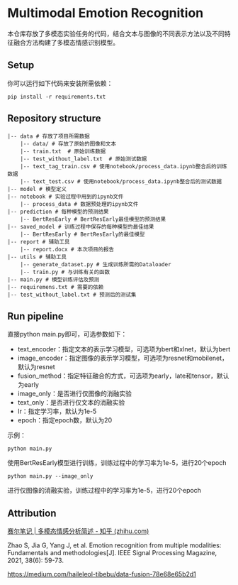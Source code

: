 # Multimodal Emotion Recognition

本仓库存放了多模态实验任务的代码，结合文本与图像的不同表示方法以及不同特征融合方法构建了多模态情感识别模型。

## Setup

你可以运行如下代码来安装所需依赖：

```shell
pip install -r requirements.txt
```

## Repository structure

```
|-- data # 存放了项目所需数据
    |-- data/ # 存放了原始的图像和文本
    |-- train.txt  # 原始训练数据
    |-- test_without_label.txt  # 原始测试数据
    |-- text_tag_train.csv # 使用notebook/process_data.ipynb整合后的训练数据
    |-- text_test.csv # 使用notebook/process_data.ipynb整合后的测试数据
|-- model # 模型定义
|-- notebook # 实验过程中用到的ipynb文件
    |-- process_data # 数据预处理的ipynb文件
|-- prediction # 每种模型的预测结果
    |-- BertResEarly # BertResEarly最佳模型的预测结果
|-- saved_model # 训练过程中保存的每种模型的最佳结果
    |-- BertResEarly # BertResEarly的最佳模型
|-- report # 辅助工具
    |-- report.docx # 本次项目的报告
|-- utils # 辅助工具
    |-- generate_dataset.py # 生成训练所需的Dataloader
    |-- train.py # 与训练有关的函数
|-- main.py # 模型训练评估及预测
|-- requiremens.txt # 需要的依赖
|-- test_without_label.txt # 预测后的测试集
```

## Run pipeline

直接python main.py即可，可选参数如下：

- text_encoder：指定文本的表示学习模型，可选项为bert和xlnet，默认为bert
- image_encoder：指定图像的表示学习模型，可选项为resnet和mobilenet，默认为resnet
- fusion_method：指定特征融合的方式，可选项为early，late和tensor，默认为early
- image_only：是否进行仅图像的消融实验
- text_only：是否进行仅文本的消融实验
- lr：指定学习率，默认为1e-5
- epoch：指定epoch数，默认为20

示例：

```shell
python main.py
```

使用BertResEarly模型进行训练，训练过程中的学习率为1e-5，进行20个epoch

```
python main.py --image_only
```

进行仅图像的消融实验，训练过程中的学习率为1e-5，进行20个epoch

## Attribution

[赛尔笔记 | 多模态情感分析简述 - 知乎 (zhihu.com)](https://zhuanlan.zhihu.com/p/97170240?utm_psn=1734246687248314368)

Zhao S, Jia G, Yang J, et al. Emotion recognition from multiple modalities: Fundamentals and methodologies[J]. IEEE Signal Processing Magazine, 2021, 38(6): 59-73.

https://medium.com/haileleol-tibebu/data-fusion-78e68e65b2d1
